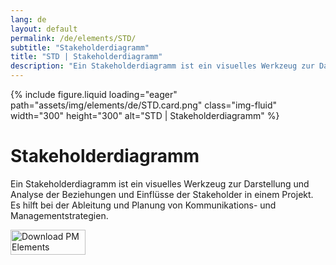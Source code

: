 ```yaml
---
lang: de
layout: default
permalink: /de/elements/STD/
subtitle: "Stakeholderdiagramm"
title: "STD | Stakeholderdiagramm"
description: "Ein Stakeholderdiagramm ist ein visuelles Werkzeug zur Darstellung und Analyse der Beziehungen und Einflüsse der Stakeholder in einem Projekt. Es hilft bei der Ableitung und Planung von Kommunikations- und Managementstrategien."
---
```


{% include figure.liquid loading="eager" path="assets/img/elements/de/STD.card.png" class="img-fluid" width="300" height="300" alt="STD | Stakeholderdiagramm" %}

# Stakeholderdiagramm

Ein Stakeholderdiagramm ist ein visuelles Werkzeug zur Darstellung und Analyse der Beziehungen und Einflüsse der Stakeholder in einem Projekt. Es hilft bei der Ableitung und Planung von Kommunikations- und Managementstrategien.

<a href="https://apps.apple.com/app/apple-store/id6738084498?pt=127441684&ct=website&mt=8">
  <img src="{{ "assets/img/en/appstore.png" | relative_url }}" width="120" height="40" alt="Download PM Elements">
</a>

